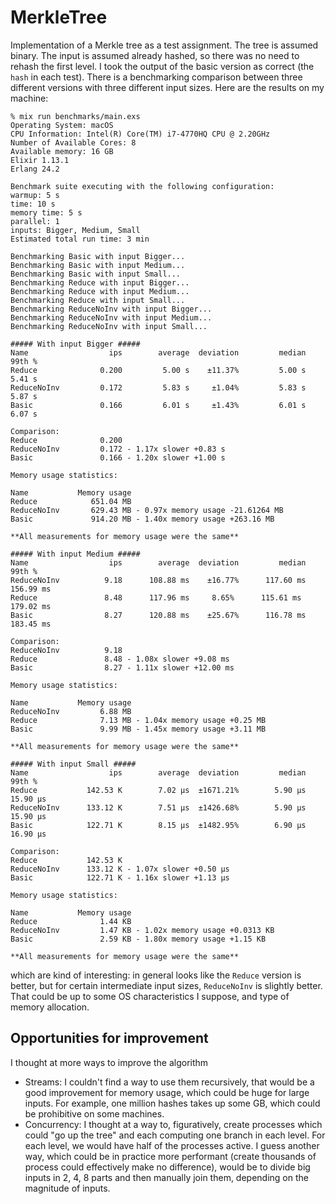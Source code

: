 # MerkleTree

Implementation of a Merkle tree as a test assignment.
The tree is assumed binary.
The input is assumed already hashed, so there was no need to rehash the first level.
I took the output of the basic version as correct (the `hash` in each test).
There is a benchmarking comparison between three different versions with three different input sizes.
Here are the results on my machine:

```
% mix run benchmarks/main.exs
Operating System: macOS
CPU Information: Intel(R) Core(TM) i7-4770HQ CPU @ 2.20GHz
Number of Available Cores: 8
Available memory: 16 GB
Elixir 1.13.1
Erlang 24.2

Benchmark suite executing with the following configuration:
warmup: 5 s
time: 10 s
memory time: 5 s
parallel: 1
inputs: Bigger, Medium, Small
Estimated total run time: 3 min

Benchmarking Basic with input Bigger...
Benchmarking Basic with input Medium...
Benchmarking Basic with input Small...
Benchmarking Reduce with input Bigger...
Benchmarking Reduce with input Medium...
Benchmarking Reduce with input Small...
Benchmarking ReduceNoInv with input Bigger...
Benchmarking ReduceNoInv with input Medium...
Benchmarking ReduceNoInv with input Small...

##### With input Bigger #####
Name                  ips        average  deviation         median         99th %
Reduce              0.200         5.00 s    ±11.37%         5.00 s         5.41 s
ReduceNoInv         0.172         5.83 s     ±1.04%         5.83 s         5.87 s
Basic               0.166         6.01 s     ±1.43%         6.01 s         6.07 s

Comparison:
Reduce              0.200
ReduceNoInv         0.172 - 1.17x slower +0.83 s
Basic               0.166 - 1.20x slower +1.00 s

Memory usage statistics:

Name           Memory usage
Reduce            651.04 MB
ReduceNoInv       629.43 MB - 0.97x memory usage -21.61264 MB
Basic             914.20 MB - 1.40x memory usage +263.16 MB

**All measurements for memory usage were the same**

##### With input Medium #####
Name                  ips        average  deviation         median         99th %
ReduceNoInv          9.18      108.88 ms    ±16.77%      117.60 ms      156.99 ms
Reduce               8.48      117.96 ms     8.65%      115.61 ms      179.02 ms
Basic                8.27      120.88 ms    ±25.67%      116.78 ms      183.45 ms

Comparison:
ReduceNoInv          9.18
Reduce               8.48 - 1.08x slower +9.08 ms
Basic                8.27 - 1.11x slower +12.00 ms

Memory usage statistics:

Name           Memory usage
ReduceNoInv         6.88 MB
Reduce              7.13 MB - 1.04x memory usage +0.25 MB
Basic               9.99 MB - 1.45x memory usage +3.11 MB

**All measurements for memory usage were the same**

##### With input Small #####
Name                  ips        average  deviation         median         99th %
Reduce           142.53 K        7.02 μs  ±1671.21%        5.90 μs       15.90 μs
ReduceNoInv      133.12 K        7.51 μs  ±1426.68%        5.90 μs       15.90 μs
Basic            122.71 K        8.15 μs  ±1482.95%        6.90 μs       16.90 μs

Comparison:
Reduce           142.53 K
ReduceNoInv      133.12 K - 1.07x slower +0.50 μs
Basic            122.71 K - 1.16x slower +1.13 μs

Memory usage statistics:

Name           Memory usage
Reduce              1.44 KB
ReduceNoInv         1.47 KB - 1.02x memory usage +0.0313 KB
Basic               2.59 KB - 1.80x memory usage +1.15 KB

**All measurements for memory usage were the same**
```
which are kind of interesting: in general looks like the `Reduce` version is better, but for certain intermediate input sizes, `ReduceNoInv` is slightly better. That could be up to some OS characteristics I suppose, and type of memory allocation.

## Opportunities for improvement

I thought at more ways to improve the algorithm

 - Streams: I couldn't find a way to use them recursively, that would be a good improvement for memory usage, which could be huge for large inputs. For example, one million hashes takes up some GB, which could be prohibitive on some machines.
 - Concurrency: I thought at a way to, figuratively, create processes which could "go up the tree" and each computing one branch in each level. For each level, we would have half of the processes active. I guess another way, which could be in practice more performant (create thousands of process could effectively make no difference), would be to divide big inputs in 2, 4, 8 parts and then manually join them, depending on the magnitude of inputs.
